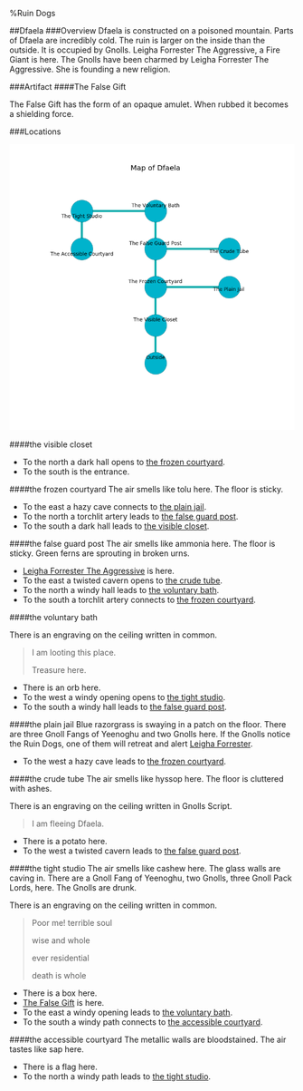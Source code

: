 %Ruin Dogs

##Dfaela
###Overview
Dfaela is constructed on a poisoned mountain. Parts of Dfaela are incredibly cold. The ruin is larger on the inside than the outside. It is occupied by Gnolls. <a name="Leigha-Forrester-The-Aggressive"></a>Leigha Forrester The Aggressive, a Fire Giant is here. The Gnolls have been charmed by Leigha Forrester The Aggressive. She  is founding a new religion. 



###Artifact
####<a name="The-False-Gift"></a>The False Gift


The False Gift has the form of an opaque amulet. When rubbed it becomes a shielding force. 





###Locations


![](../v2/images/Dfaela.png)

####<a name="the-visible-closet"></a>the visible closet




* To the north a dark hall opens to [the frozen courtyard](#the-frozen-courtyard).
* To the south is the entrance.


####<a name="the-frozen-courtyard"></a>the frozen courtyard
The air smells like tolu here. The floor is sticky. 



* To the east a hazy cave connects to [the plain jail](#the-plain-jail).
* To the north a torchlit artery leads to [the false guard post](#the-false-guard-post).
* To the south a dark hall leads to [the visible closet](#the-visible-closet).


####<a name="the-false-guard-post"></a>the false guard post
The air smells like ammonia here. The floor is sticky. Green ferns are sprouting in broken urns. 



* [Leigha Forrester The Aggressive](#Leigha-Forrester-The-Aggressive) is here.
* To the east a twisted cavern opens to [the crude tube](#the-crude-tube).
* To the north a windy hall leads to [the voluntary bath](#the-voluntary-bath).
* To the south a torchlit artery connects to [the frozen courtyard](#the-frozen-courtyard).


####<a name="the-voluntary-bath"></a>the voluntary bath


There is an engraving on the ceiling written in common. 

> I am looting this place.
>
> Treasure here.
>


* There is an orb here.
* To the west a windy opening opens to [the tight studio](#the-tight-studio).
* To the south a windy hall leads to [the false guard post](#the-false-guard-post).


####<a name="the-plain-jail"></a>the plain jail
Blue razorgrass is swaying in a patch on the floor. There are three Gnoll Fangs of Yeenoghu and two Gnolls here. If the Gnolls notice the Ruin Dogs, one of them will retreat and alert [Leigha Forrester](#Leigha-Forrester). 



* To the west a hazy cave leads to [the frozen courtyard](#the-frozen-courtyard).


####<a name="the-crude-tube"></a>the crude tube
The air smells like hyssop here. The floor is cluttered with ashes. 

There is an engraving on the ceiling written in Gnolls Script. 

> I am fleeing Dfaela.
>


* There is a potato here.
* To the west a twisted cavern leads to [the false guard post](#the-false-guard-post).


####<a name="the-tight-studio"></a>the tight studio
The air smells like cashew here. The glass walls are caving in. There are a Gnoll Fang of Yeenoghu, two Gnolls, three Gnoll Pack Lords,  here. The Gnolls are drunk. 

There is an engraving on the ceiling written in common. 

> Poor me! terrible soul
>
> wise and whole
>
> ever residential
>
> death is whole
>


* There is a box here.
* [The False Gift](#The-False-Gift) is here.
* To the east a windy opening leads to [the voluntary bath](#the-voluntary-bath).
* To the south a windy path connects to [the accessible courtyard](#the-accessible-courtyard).


####<a name="the-accessible-courtyard"></a>the accessible courtyard
The metallic walls are bloodstained. The air tastes like sap here. 



* There is a flag here.
* To the north a windy path leads to [the tight studio](#the-tight-studio).


